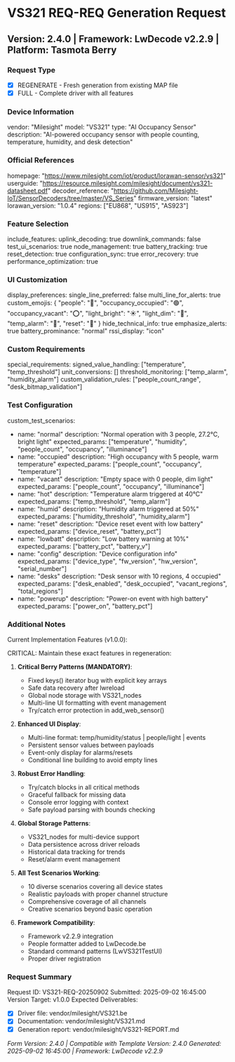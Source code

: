 # VS321 REQ-REQ Generation Request
## Version: 2.4.0 | Framework: LwDecode v2.2.9 | Platform: Tasmota Berry

### Request Type
- [x] REGENERATE - Fresh generation from existing MAP file
- [x] FULL - Complete driver with all features

### Device Information
vendor: "Milesight"
model: "VS321"
type: "AI Occupancy Sensor"
description: "AI-powered occupancy sensor with people counting, temperature, humidity, and desk detection"

### Official References
homepage: "https://www.milesight.com/iot/product/lorawan-sensor/vs321"
userguide: "https://resource.milesight.com/milesight/document/vs321-datasheet.pdf"
decoder_reference: "https://github.com/Milesight-IoT/SensorDecoders/tree/master/VS_Series"
firmware_version: "latest"
lorawan_version: "1.0.4"
regions: ["EU868", "US915", "AS923"]

### Feature Selection
include_features:
  uplink_decoding: true
  downlink_commands: false
  test_ui_scenarios: true
  node_management: true
  battery_tracking: true
  reset_detection: true
  configuration_sync: true
  error_recovery: true
  performance_optimization: true

### UI Customization
display_preferences:
  single_line_preferred: false
  multi_line_for_alerts: true
  custom_emojis: {
    "people": "👥",
    "occupancy_occupied": "🟢", 
    "occupancy_vacant": "⭕",
    "light_bright": "☀️",
    "light_dim": "🌙",
    "temp_alarm": "🚨",
    "reset": "🔄"
  }
  hide_technical_info: true
  emphasize_alerts: true
  battery_prominance: "normal"
  rssi_display: "icon"

### Custom Requirements
special_requirements:
  signed_value_handling: ["temperature", "temp_threshold"]
  unit_conversions: []
  threshold_monitoring: ["temp_alarm", "humidity_alarm"]
  custom_validation_rules: ["people_count_range", "desk_bitmap_validation"]

### Test Configuration
custom_test_scenarios:
  - name: "normal"
    description: "Normal operation with 3 people, 27.2°C, bright light"
    expected_params: ["temperature", "humidity", "people_count", "occupancy", "illuminance"]
  - name: "occupied" 
    description: "High occupancy with 5 people, warm temperature"
    expected_params: ["people_count", "occupancy", "temperature"]
  - name: "vacant"
    description: "Empty space with 0 people, dim light"
    expected_params: ["people_count", "occupancy", "illuminance"]
  - name: "hot"
    description: "Temperature alarm triggered at 40°C"
    expected_params: ["temp_threshold", "temp_alarm"]
  - name: "humid"
    description: "Humidity alarm triggered at 50%"
    expected_params: ["humidity_threshold", "humidity_alarm"] 
  - name: "reset"
    description: "Device reset event with low battery"
    expected_params: ["device_reset", "battery_pct"]
  - name: "lowbatt"
    description: "Low battery warning at 10%"
    expected_params: ["battery_pct", "battery_v"]
  - name: "config"
    description: "Device configuration info"
    expected_params: ["device_type", "fw_version", "hw_version", "serial_number"]
  - name: "desks"
    description: "Desk sensor with 10 regions, 4 occupied"
    expected_params: ["desk_enabled", "desk_occupied", "vacant_regions", "total_regions"]
  - name: "powerup"
    description: "Power-on event with high battery"
    expected_params: ["power_on", "battery_pct"]

### Additional Notes
Current Implementation Features (v1.0.0):

CRITICAL: Maintain these exact features in regeneration:

1. **Critical Berry Patterns (MANDATORY)**:
   - Fixed keys() iterator bug with explicit key arrays
   - Safe data recovery after lwreload
   - Global node storage with VS321_nodes
   - Multi-line UI formatting with event management
   - Try/catch error protection in add_web_sensor()

2. **Enhanced UI Display**:
   - Multi-line format: temp/humidity/status | people/light | events
   - Persistent sensor values between payloads
   - Event-only display for alarms/resets
   - Conditional line building to avoid empty lines

3. **Robust Error Handling**:
   - Try/catch blocks in all critical methods
   - Graceful fallback for missing data
   - Console error logging with context
   - Safe payload parsing with bounds checking

4. **Global Storage Patterns**:
   - VS321_nodes for multi-device support
   - Data persistence across driver reloads
   - Historical data tracking for trends
   - Reset/alarm event management

5. **All Test Scenarios Working**:
   - 10 diverse scenarios covering all device states
   - Realistic payloads with proper channel structure
   - Comprehensive coverage of all channels
   - Creative scenarios beyond basic operation

6. **Framework Compatibility**:
   - Framework v2.2.9 integration
   - People formatter added to LwDecode.be
   - Standard command patterns (LwVS321TestUI)
   - Proper driver registration

### Request Summary
Request ID: VS321-REQ-20250902
Submitted: 2025-09-02 16:45:00
Version Target: v1.0.0
Expected Deliverables:
- [x] Driver file: vendor/milesight/VS321.be
- [x] Documentation: vendor/milesight/VS321.md  
- [x] Generation report: vendor/milesight/VS321-REPORT.md

*Form Version: 2.4.0 | Compatible with Template Version: 2.4.0*
*Generated: 2025-09-02 16:45:00 | Framework: LwDecode v2.2.9*
